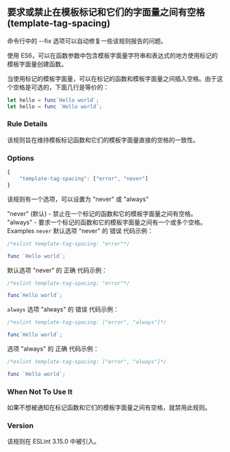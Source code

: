 ## 要求或禁止在模板标记和它们的字面量之间有空格 (template-tag-spacing)

命令行中的 --fix 选项可以自动修复一些该规则报告的问题。

使用 ES6，可以在函数参数中包含模板字面量字符串和表达式的地方使用标记的模板字面量创建函数。

当使用标记的模板字面量，可以在标记的函数和模板字面量之间插入空格。由于这个空格是可选的，下面几行是等价的：
```js
let hello = func`Hello world`;
let hello = func `Hello world`;
```

### Rule Details
该规则旨在维持模板标记函数和它们的模板字面量直接的空格的一致性。

### Options
```js
{
    "template-tag-spacing": ["error", "never"]
}
```

该规则有一个选项，可以设置为 "never" 或 "always"

"never" (默认) - 禁止在一个标记的函数和它的模板字面量之间有空格。
"always" - 要求一个标记的函数和它的模板字面量之间有一个或多个空格。
Examples
```never```
默认选项 "never" 的 错误 代码示例：
```js
/*eslint template-tag-spacing: "error"*/

func `Hello world`;
```

默认选项 "never" 的 正确 代码示例：
```js
/*eslint template-tag-spacing: "error"*/

func`Hello world`;
```

```always```
选项 "always" 的 错误 代码示例：
```js
/*eslint template-tag-spacing: ["error", "always"]*/

func`Hello world`;
```

选项 "always" 的 正确 代码示例：
```js
/*eslint template-tag-spacing: ["error", "always"]*/

func `Hello world`;
```

### When Not To Use It
如果不想被通知在标记函数和它们的模板字面量之间有空格，就禁用此规则。

### Version
该规则在 ESLint 3.15.0 中被引入。
